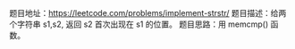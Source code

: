 题目地址：https://leetcode.com/problems/implement-strstr/
题目描述：给两个字符串 s1,s2, 返回 s2 首次出现在 s1 的位置。
题目思路：用 memcmp() 函数。
